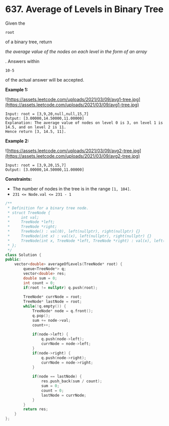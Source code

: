 # 637. Average of Levels in Binary Tree

Given the

```
root
```

of a binary tree, return

*the average value of the nodes on each level in the form of an array*

. Answers within

```
10-5
```

of the actual answer will be accepted.

**Example 1:**

![https://assets.leetcode.com/uploads/2021/03/09/avg1-tree.jpg](https://assets.leetcode.com/uploads/2021/03/09/avg1-tree.jpg)

```
Input: root = [3,9,20,null,null,15,7]
Output: [3.00000,14.50000,11.00000]
Explanation: The average value of nodes on level 0 is 3, on level 1 is 14.5, and on level 2 is 11.
Hence return [3, 14.5, 11].

```

**Example 2:**

![https://assets.leetcode.com/uploads/2021/03/09/avg2-tree.jpg](https://assets.leetcode.com/uploads/2021/03/09/avg2-tree.jpg)

```
Input: root = [3,9,20,15,7]
Output: [3.00000,14.50000,11.00000]

```

**Constraints:**

- The number of nodes in the tree is in the range `[1, 104]`.
- `231 <= Node.val <= 231 - 1`

```cpp
/**
 * Definition for a binary tree node.
 * struct TreeNode {
 *     int val;
 *     TreeNode *left;
 *     TreeNode *right;
 *     TreeNode() : val(0), left(nullptr), right(nullptr) {}
 *     TreeNode(int x) : val(x), left(nullptr), right(nullptr) {}
 *     TreeNode(int x, TreeNode *left, TreeNode *right) : val(x), left(left), right(right) {}
 * };
 */
class Solution {
public:
    vector<double> averageOfLevels(TreeNode* root) {
        queue<TreeNode*> q;
        vector<double> res;
        double sum = 0;
        int count = 0;
        if(root != nullptr) q.push(root);
        
        TreeNode* currNode = root;
        TreeNode* lastNode = root;
        while(!q.empty()) {
            TreeNode* node = q.front();
            q.pop();
            sum += node->val;
            count++;
            
            if(node->left) {
                q.push(node->left);
                currNode = node->left;
            }
            if(node->right) {
                q.push(node->right);
                currNode = node->right;
            }
            
            if(node == lastNode) {
                res.push_back(sum / count);
                sum = 0;
                count = 0;
                lastNode = currNode;
            }
        }
        return res;
    }
};
```